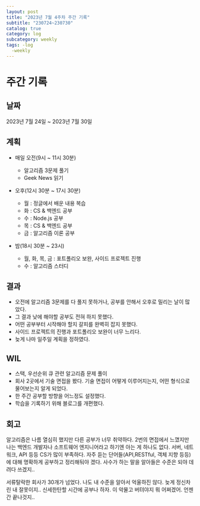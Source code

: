 ```yaml
---
layout: post
title: "2023년 7월 4주차 주간 기록"
subtitle: "230724~230730"
catalog: true
category: log
subcategory: weekly
tags: -log
  -weekly
---
```


# 주간 기록

## 날짜

2023년 7월 24일 ~ 2023년 7월 30일

## 계획

- 매일 오전(9시 ~ 11시 30분)
  - 알고리즘 3문제 풀기
  - Geek News 읽기
- 오후(12시 30분 ~ 17시 30분)

  - 월 : 정글에서 배운 내용 복습
  - 화 : CS & 백엔드 공부
  - 수 : Node.js 공부
  - 목 : CS & 백엔드 공부
  - 금 : 알고리즘 이론 공부

- 밤(18시 30분 ~ 23시)
  - 월, 화, 목, 금 : 포트폴리오 보완, 사이드 프로젝트 진행
  - 수 : 알고리즘 스터디

## 결과

- 오전에 알고리즘 3문제를 다 풀지 못하거나, 공부를 안해서 오후로 밀리는 날이 많았다.
- 그 결과 낮에 해야할 공부도 전혀 하지 못했다.
- 어떤 공부부터 시작해야 할지 갈피를 완벽히 잡지 못했다.
- 사이드 프로젝트의 진행과 포트폴리오 보완이 너무 느리다.
- 늦게 나마 일주일 계획을 정하였다.

## WIL

- 스택, 우선순위 큐 관련 알고리즘 문제 풀이
- 회사 2곳에서 기술 면접을 봤다. 기술 면접이 어떻게 이루어지는지, 어떤 형식으로 물어보는지 알게 되었다.
- 한 주간 공부할 방향을 어느정도 설정했다.
- 학습을 기록하기 위해 블로그를 개편했다.

## 회고

알고리즘은 나름 열심히 했지만 다른 공부가 너무 취약하다. 2번의 면접에서 느꼈지만 나는 백엔드 개발자나 소프트웨어 엔지니어라고 하기엔 아는 게 하나도 없다. 서버, 네트워크, API 등등 CS가 많이 부족하다. 자주 듣는 단어들(API,RESTful, 객체 지향 등등)에 대해 명확하게 공부하고 정리해둬야 겠다. 사수가 하는 말을 알아들은 수준은 되야 데려다 쓰겠지..

서류탈락한 회사가 30개가 넘었다. 나도 내 수준을 알아서 억울하진 않다. 늦게 정신차린 내 잘못이지.. 신세한탄할 시간에 공부나 하자. 이 악물고 버텨야지 뭐 어쩌겠어. 언젠간 끝나것지..
